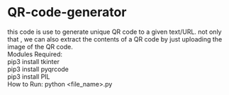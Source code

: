 # QR-code-generator
this code is use to generate unique QR code to a given text/URL. not only that , we can also extract the contents of a QR code by just uploading the image of the QR code.  
Modules Required:<br />
pip3 install tkinter<br />
pip3 install pyqrcode<br />
pip3 install PIL<br />
How to Run:  python <file_name>.py


